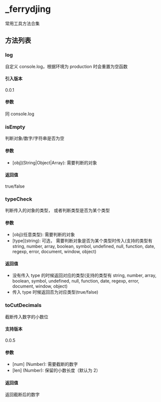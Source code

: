 # \_ferrydjing

常用工具方法合集

## 方法列表

### log

自定义 console.log，根据环境为 production 时会重置为空函数

#### 引入版本

0.0.1

#### 参数

同 console.log

### isEmpty

判断对象/数字/字符串是否为空

#### 参数

- [obj]\(String|Object|Array): 需要判断的对象

#### 返回值

true/false

### typeCheck

判断传入的对象的类型， 或者判断类型是否为某个类型

#### 参数

- [obj]\(任意类型): 需要判断的对象
- [type]\(string): 可选， 需要判断对象是否为某个类型时传入(支持的类型有 string, number, array, boolean, symbol, undefined, null, function, date, regexp, error, document, window, object)

#### 返回值

- 没有传入 type 的时候返回对应的类型(支持的类型有 string, number, array, boolean, symbol, undefined, null, function, date, regexp, error, document, window, object)
- 传入 type 时候返回否为对应类型(true/false)

### toCutDecimals

截断传入数字的小数位

#### 支持版本

0.0.5

#### 参数

- [num] \(Number): 需要截断的数字
- [len] \(Number): 保留的小数长度（默认为 2）

#### 返回值

返回截断后的数字
